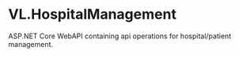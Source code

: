 # VL.HospitalManagement
ASP.NET Core WebAPI containing api operations for hospital/patient management.
